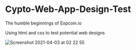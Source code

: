 # Cypto-Web-App-Design-Test

The humble beginnings of Expcoin.io

Using html and css to test potential web designs



![Screenshot 2021-04-03 at 02 22 55](https://user-images.githubusercontent.com/38366663/113464662-59ba9400-9426-11eb-872b-61b738fe60d7.png)
